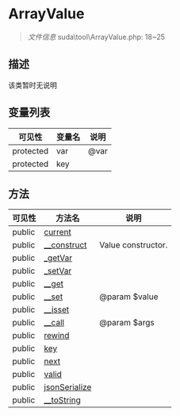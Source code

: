 #  ArrayValue 

> *文件信息* suda\tool\ArrayValue.php: 18~25



## 描述

该类暂时无说明





## 变量列表
| 可见性 |  变量名   | 说明 |
|--------|----|------|
| protected   | var | @var| 
| protected   | key | | 



## 方法


| 可见性 | 方法名 | 说明 |
|--------|-------|------|
| public |[current](ArrayValue/current.md) |  |
| public |[__construct](ArrayValue/__construct.md) | Value constructor. |
| public |[_getVar](ArrayValue/_getVar.md) |  |
| public |[_setVar](ArrayValue/_setVar.md) |  |
| public |[__get](ArrayValue/__get.md) |  |
| public |[__set](ArrayValue/__set.md) | @param $value |
| public |[__isset](ArrayValue/__isset.md) |  |
| public |[__call](ArrayValue/__call.md) | @param $args |
| public |[rewind](ArrayValue/rewind.md) |  |
| public |[key](ArrayValue/key.md) |  |
| public |[next](ArrayValue/next.md) |  |
| public |[valid](ArrayValue/valid.md) |  |
| public |[jsonSerialize](ArrayValue/jsonSerialize.md) |  |
| public |[__toString](ArrayValue/__toString.md) |  |
